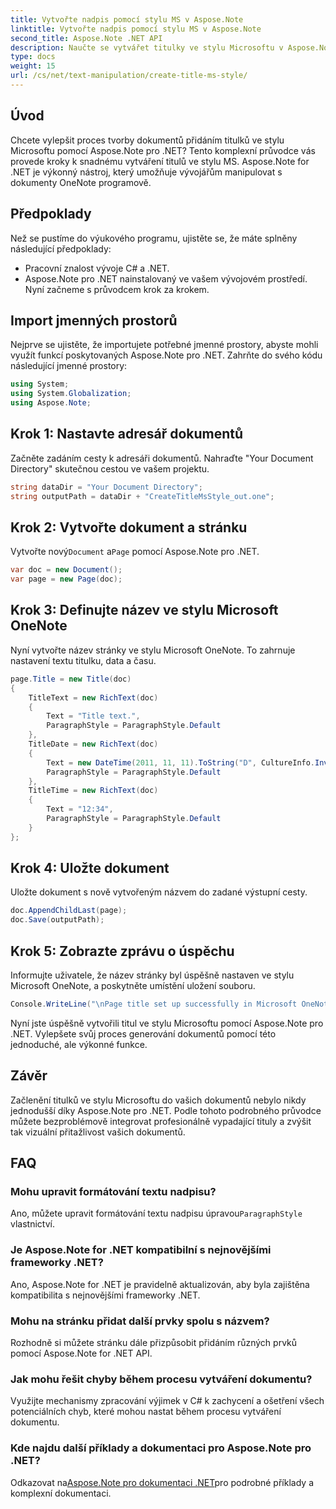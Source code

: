 ```yaml
---
title: Vytvořte nadpis pomocí stylu MS v Aspose.Note
linktitle: Vytvořte nadpis pomocí stylu MS v Aspose.Note
second_title: Aspose.Note .NET API
description: Naučte se vytvářet titulky ve stylu Microsoftu v Aspose.Note pro .NET. Vylepšete svou prezentaci dokumentů pomocí tohoto snadno srozumitelného výukového programu.
type: docs
weight: 15
url: /cs/net/text-manipulation/create-title-ms-style/
---
```

## Úvod
Chcete vylepšit proces tvorby dokumentů přidáním titulků ve stylu Microsoftu pomocí Aspose.Note pro .NET? Tento komplexní průvodce vás provede kroky k snadnému vytváření titulů ve stylu MS. Aspose.Note for .NET je výkonný nástroj, který umožňuje vývojářům manipulovat s dokumenty OneNote programově.
## Předpoklady
Než se pustíme do výukového programu, ujistěte se, že máte splněny následující předpoklady:
- Pracovní znalost vývoje C# a .NET.
- Aspose.Note pro .NET nainstalovaný ve vašem vývojovém prostředí.
Nyní začneme s průvodcem krok za krokem.
## Import jmenných prostorů
Nejprve se ujistěte, že importujete potřebné jmenné prostory, abyste mohli využít funkcí poskytovaných Aspose.Note pro .NET. Zahrňte do svého kódu následující jmenné prostory:
```csharp
using System;
using System.Globalization;
using Aspose.Note;
```
## Krok 1: Nastavte adresář dokumentů
Začněte zadáním cesty k adresáři dokumentů. Nahraďte "Your Document Directory" skutečnou cestou ve vašem projektu.
```csharp
string dataDir = "Your Document Directory";
string outputPath = dataDir + "CreateTitleMsStyle_out.one";
```
## Krok 2: Vytvořte dokument a stránku
 Vytvořte nový`Document` a`Page` pomocí Aspose.Note pro .NET.
```csharp
var doc = new Document();
var page = new Page(doc);
```
## Krok 3: Definujte název ve stylu Microsoft OneNote
Nyní vytvořte název stránky ve stylu Microsoft OneNote. To zahrnuje nastavení textu titulku, data a času.
```csharp
page.Title = new Title(doc)
{
    TitleText = new RichText(doc)
    {
        Text = "Title text.",
        ParagraphStyle = ParagraphStyle.Default
    },
    TitleDate = new RichText(doc)
    {
        Text = new DateTime(2011, 11, 11).ToString("D", CultureInfo.InvariantCulture),
        ParagraphStyle = ParagraphStyle.Default
    },
    TitleTime = new RichText(doc)
    {
        Text = "12:34",
        ParagraphStyle = ParagraphStyle.Default
    }
};
```
## Krok 4: Uložte dokument
Uložte dokument s nově vytvořeným názvem do zadané výstupní cesty.
```csharp
doc.AppendChildLast(page);
doc.Save(outputPath);
```
## Krok 5: Zobrazte zprávu o úspěchu
Informujte uživatele, že název stránky byl úspěšně nastaven ve stylu Microsoft OneNote, a poskytněte umístění uložení souboru.
```csharp
Console.WriteLine("\nPage title set up successfully in Microsoft OneNote style.\nFile saved at " + outputPath);
```
Nyní jste úspěšně vytvořili titul ve stylu Microsoftu pomocí Aspose.Note pro .NET. Vylepšete svůj proces generování dokumentů pomocí této jednoduché, ale výkonné funkce.
## Závěr
Začlenění titulků ve stylu Microsoftu do vašich dokumentů nebylo nikdy jednodušší díky Aspose.Note pro .NET. Podle tohoto podrobného průvodce můžete bezproblémově integrovat profesionálně vypadající tituly a zvýšit tak vizuální přitažlivost vašich dokumentů.
## FAQ
### Mohu upravit formátování textu nadpisu?
 Ano, můžete upravit formátování textu nadpisu úpravou`ParagraphStyle` vlastnictví.
### Je Aspose.Note for .NET kompatibilní s nejnovějšími frameworky .NET?
Ano, Aspose.Note for .NET je pravidelně aktualizován, aby byla zajištěna kompatibilita s nejnovějšími frameworky .NET.
### Mohu na stránku přidat další prvky spolu s názvem?
Rozhodně si můžete stránku dále přizpůsobit přidáním různých prvků pomocí Aspose.Note for .NET API.
### Jak mohu řešit chyby během procesu vytváření dokumentu?
Využijte mechanismy zpracování výjimek v C# k zachycení a ošetření všech potenciálních chyb, které mohou nastat během procesu vytváření dokumentu.
### Kde najdu další příklady a dokumentaci pro Aspose.Note pro .NET?
 Odkazovat na[Aspose.Note pro dokumentaci .NET](https://reference.aspose.com/note/net/)pro podrobné příklady a komplexní dokumentaci.
